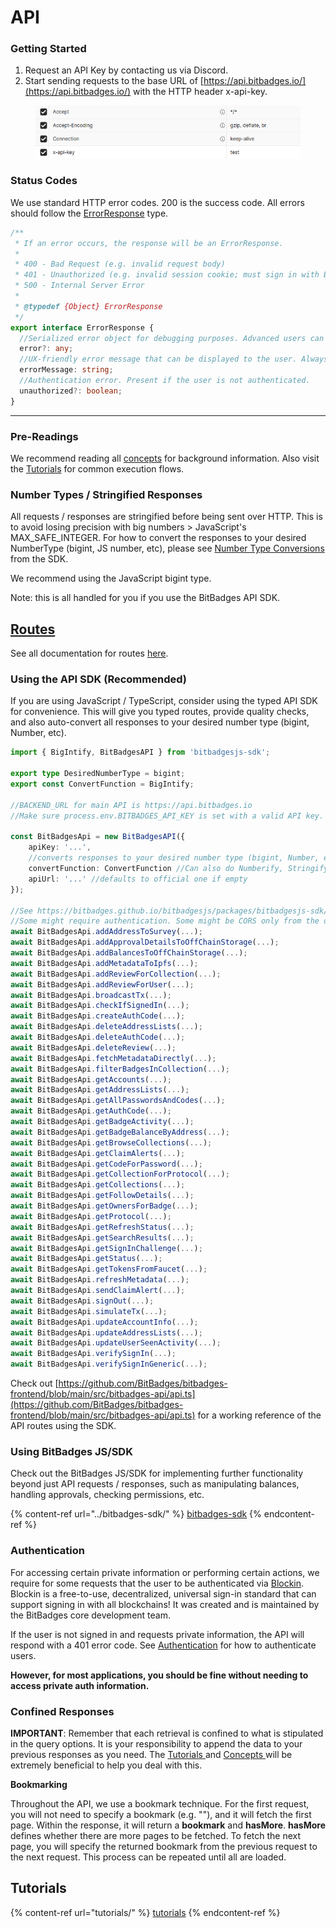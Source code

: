 # API

### Getting Started

1. Request an API Key by contacting us via Discord.
2. Start sending requests to the base URL of [https://api.bitbadges.io/](https://api.bitbadges.io/) with the HTTP header x-api-key.

<figure><img src="../../.gitbook/assets/image (16).png" alt=""><figcaption></figcaption></figure>

### Status Codes

We use standard HTTP error codes. 200 is the success code. All errors should follow the [ErrorResponse](https://bitbadges.github.io/bitbadgesjs/packages/bitbadgesjs-sdk/docs/interfaces/ErrorResponse.html) type.

```typescript
/**
 * If an error occurs, the response will be an ErrorResponse.
 *
 * 400 - Bad Request (e.g. invalid request body)
 * 401 - Unauthorized (e.g. invalid session cookie; must sign in with Blockin)
 * 500 - Internal Server Error
 *
 * @typedef {Object} ErrorResponse
 */
export interface ErrorResponse {
  //Serialized error object for debugging purposes. Advanced users can use this to debug issues.
  error?: any;
  //UX-friendly error message that can be displayed to the user. Always present if error.
  errorMessage: string;
  //Authentication error. Present if the user is not authenticated.
  unauthorized?: boolean;
}
```

***

### Pre-Readings

We recommend reading all [concepts](concepts/) for background information. Also visit the [Tutorials](../tutorials/) for common execution flows.

### Number Types / Stringified Responses

All requests / responses are stringified before being sent over HTTP. This is to avoid losing precision with big numbers > JavaScript's MAX\_SAFE\_INTEGER. For how to convert the responses to your desired NumberType (bigint, JS number, etc), please see [Number Type Conversions](../bitbadges-sdk/common-snippets/numbertype-conversions.md) from the SDK.

We recommend using the JavaScript bigint type.

Note: this is all handled for you if you use the BitBadges API SDK.

## [Routes](https://bitbadges.github.io/bitbadgesjs/packages/bitbadgesjs-sdk/docs/classes/BitBadgesAPI.html)

See all documentation for routes [here](https://bitbadges.github.io/bitbadgesjs/packages/bitbadgesjs-sdk/docs/classes/BitBadgesAPI.html).&#x20;

### Using the API SDK (Recommended)

If you are using JavaScript / TypeScript, consider using the typed API SDK for convenience. This will give you typed routes, provide quality checks, and also auto-convert all responses to your desired number type (bigint, Number, etc).

```typescript
import { BigIntify, BitBadgesAPI } from 'bitbadgesjs-sdk';

export type DesiredNumberType = bigint;
export const ConvertFunction = BigIntify;

//BACKEND_URL for main API is https://api.bitbadges.io
//Make sure process.env.BITBADGES_API_KEY is set with a valid API key.

const BitBadgesApi = new BitBadgesAPI({
    apiKey: '...',
    //converts responses to your desired number type (bigint, Number, etc)
    convertFunction: ConvertFunction //Can also do Numberify, Stringify, etc
    apiUrl: '...' //defaults to official one if empty
}); 

//See https://bitbadges.github.io/bitbadgesjs/packages/bitbadgesjs-sdk/docs/classes/BitBadgesAPI.html for documentation
//Some might require authentication. Some might be CORS only from the official site.
await BitBadgesApi.addAddressToSurvey(...);
await BitBadgesApi.addApprovalDetailsToOffChainStorage(...);
await BitBadgesApi.addBalancesToOffChainStorage(...);
await BitBadgesApi.addMetadataToIpfs(...);
await BitBadgesApi.addReviewForCollection(...);
await BitBadgesApi.addReviewForUser(...);
await BitBadgesApi.broadcastTx(...);
await BitBadgesApi.checkIfSignedIn(...);
await BitBadgesApi.createAuthCode(...);
await BitBadgesApi.deleteAddressLists(...);
await BitBadgesApi.deleteAuthCode(...);
await BitBadgesApi.deleteReview(...);
await BitBadgesApi.fetchMetadataDirectly(...);
await BitBadgesApi.filterBadgesInCollection(...);
await BitBadgesApi.getAccounts(...);
await BitBadgesApi.getAddressLists(...);
await BitBadgesApi.getAllPasswordsAndCodes(...);
await BitBadgesApi.getAuthCode(...);
await BitBadgesApi.getBadgeActivity(...);
await BitBadgesApi.getBadgeBalanceByAddress(...);
await BitBadgesApi.getBrowseCollections(...);
await BitBadgesApi.getClaimAlerts(...);
await BitBadgesApi.getCodeForPassword(...);
await BitBadgesApi.getCollectionForProtocol(...);
await BitBadgesApi.getCollections(...);
await BitBadgesApi.getFollowDetails(...);
await BitBadgesApi.getOwnersForBadge(...);
await BitBadgesApi.getProtocol(...);
await BitBadgesApi.getRefreshStatus(...);
await BitBadgesApi.getSearchResults(...);
await BitBadgesApi.getSignInChallenge(...);
await BitBadgesApi.getStatus(...);
await BitBadgesApi.getTokensFromFaucet(...);
await BitBadgesApi.refreshMetadata(...);
await BitBadgesApi.sendClaimAlert(...);
await BitBadgesApi.signOut(...);
await BitBadgesApi.simulateTx(...);
await BitBadgesApi.updateAccountInfo(...);
await BitBadgesApi.updateAddressLists(...);
await BitBadgesApi.updateUserSeenActivity(...);
await BitBadgesApi.verifySignIn(...);
await BitBadgesApi.verifySignInGeneric(...);
```

Check out [https://github.com/BitBadges/bitbadges-frontend/blob/main/src/bitbadges-api/api.ts](https://github.com/BitBadges/bitbadges-frontend/blob/main/src/bitbadges-api/api.ts) for a working reference of the API routes using the SDK.

### Using BitBadges JS/SDK

Check out the BitBadges JS/SDK for implementing further functionality beyond just API requests / responses, such as manipulating balances, handling approvals, checking permissions, etc.

{% content-ref url="../bitbadges-sdk/" %}
[bitbadges-sdk](../bitbadges-sdk/)
{% endcontent-ref %}

### Authentication

For accessing certain private information or performing certain actions, we require for some requests that the user to be authenticated via [Blockin](https://app.gitbook.com/o/7VSYQvtb1QtdWFsEGoUn/s/AwjdYgEsUkK9cCca5DiU/). Blockin is a free-to-use, decentralized, universal sign-in standard that can support signing in with all blockchains! It was created and is maintained by the BitBadges core development team.

If the user is not signed in and requests private information, the API will respond with a 401 error code. See [Authentication](tutorials/authentication.md) for how to authenticate users.

**However, for most applications, you should be fine without needing to access private auth information.**

### Confined Responses

**IMPORTANT**: Remember that each retrieval is confined to what is stipulated in the query options. It is your responsibility to append the data to your previous responses as you need. The [Tutorials ](tutorials/)and [Concepts ](concepts/)will be extremely beneficial to help you deal with this.

**Bookmarking**

Throughout the API, we use a bookmark technique. For the first request, you will not need to specify a bookmark (e.g. ""), and it will fetch the first page. Within the response, it will return a **bookmark** and **hasMore**. **hasMore** defines whether there are more pages to be fetched. To fetch the next page, you will specify the returned bookmark from the previous request to the next request. This process can be repeated until all are loaded.

## Tutorials

{% content-ref url="tutorials/" %}
[tutorials](tutorials/)
{% endcontent-ref %}

